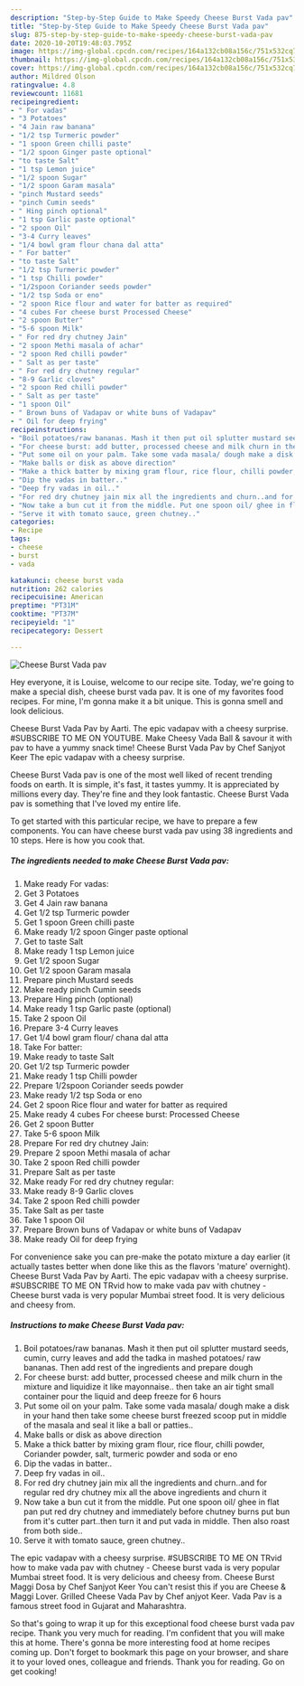 ```yaml
---
description: "Step-by-Step Guide to Make Speedy Cheese Burst Vada pav"
title: "Step-by-Step Guide to Make Speedy Cheese Burst Vada pav"
slug: 875-step-by-step-guide-to-make-speedy-cheese-burst-vada-pav
date: 2020-10-20T19:48:03.795Z
image: https://img-global.cpcdn.com/recipes/164a132cb08a156c/751x532cq70/cheese-burst-vada-pav-recipe-main-photo.jpg
thumbnail: https://img-global.cpcdn.com/recipes/164a132cb08a156c/751x532cq70/cheese-burst-vada-pav-recipe-main-photo.jpg
cover: https://img-global.cpcdn.com/recipes/164a132cb08a156c/751x532cq70/cheese-burst-vada-pav-recipe-main-photo.jpg
author: Mildred Olson
ratingvalue: 4.8
reviewcount: 11681
recipeingredient:
- " For vadas"
- "3 Potatoes"
- "4 Jain raw banana"
- "1/2 tsp Turmeric powder"
- "1 spoon Green chilli paste"
- "1/2 spoon Ginger paste optional"
- "to taste Salt"
- "1 tsp Lemon juice"
- "1/2 spoon Sugar"
- "1/2 spoon Garam masala"
- "pinch Mustard seeds"
- "pinch Cumin seeds"
- " Hing pinch optional"
- "1 tsp Garlic paste optional"
- "2 spoon Oil"
- "3-4 Curry leaves"
- "1/4 bowl gram flour chana dal atta"
- " For batter"
- "to taste Salt"
- "1/2 tsp Turmeric powder"
- "1 tsp Chilli powder"
- "1/2spoon Coriander seeds powder"
- "1/2 tsp Soda or eno"
- "2 spoon Rice flour and water for batter as required"
- "4 cubes For cheese burst Processed Cheese"
- "2 spoon Butter"
- "5-6 spoon Milk"
- " For red dry chutney Jain"
- "2 spoon Methi masala of achar"
- "2 spoon Red chilli powder"
- " Salt as per taste"
- " For red dry chutney regular"
- "8-9 Garlic cloves"
- "2 spoon Red chilli powder"
- " Salt as per taste"
- "1 spoon Oil"
- " Brown buns of Vadapav or white buns of Vadapav"
- " Oil for deep frying"
recipeinstructions:
- "Boil potatoes/raw bananas. Mash it then put oil splutter mustard seeds, cumin, curry leaves and add the tadka in mashed potatoes/ raw bananas. Then add rest of the ingredients and prepare dough"
- "For cheese burst: add butter, processed cheese and milk churn in the mixture and liquidize it like mayonnaise.. then take an air tight small container pour the liquid and deep freeze for 6 hours"
- "Put some oil on your palm. Take some vada masala/ dough make a disk in your hand then take some cheese burst freezed scoop put in middle of the masala and seal it like a ball or patties.."
- "Make balls or disk as above direction"
- "Make a thick batter by mixing gram flour, rice flour, chilli powder, Coriander powder, salt, turmeric powder and soda or eno"
- "Dip the vadas in batter.."
- "Deep fry vadas in oil.."
- "For red dry chutney jain mix all the ingredients and churn..and for regular red dry chutney mix all the above ingredients and churn it"
- "Now take a bun cut it from the middle. Put one spoon oil/ ghee in flat pan put red dry chutney and immediately before chutney burns put bun from it&#39;s cutter part..then turn it and put vada in middle. Then also roast from both side.."
- "Serve it with tomato sauce, green chutney.."
categories:
- Recipe
tags:
- cheese
- burst
- vada

katakunci: cheese burst vada 
nutrition: 262 calories
recipecuisine: American
preptime: "PT31M"
cooktime: "PT37M"
recipeyield: "1"
recipecategory: Dessert

---
```



![Cheese Burst Vada pav](https://img-global.cpcdn.com/recipes/164a132cb08a156c/751x532cq70/cheese-burst-vada-pav-recipe-main-photo.jpg)

Hey everyone, it is Louise, welcome to our recipe site. Today, we're going to make a special dish, cheese burst vada pav. It is one of my favorites food recipes. For mine, I'm gonna make it a bit unique. This is gonna smell and look delicious.

Cheese Burst Vada Pav by Aarti. The epic vadapav with a cheesy surprise. #SUBSCRIBE TO ME ON YOUTUBE. Make Cheesy Vada Ball &amp; savour it with pav to have a yummy snack time! Cheese Burst Vada Pav by Chef Sanjyot Keer The epic vadapav with a cheesy surprise.

Cheese Burst Vada pav is one of the most well liked of recent trending foods on earth. It is simple, it's fast, it tastes yummy. It is appreciated by millions every day. They're fine and they look fantastic. Cheese Burst Vada pav is something that I've loved my entire life.


To get started with this particular recipe, we have to prepare a few components. You can have cheese burst vada pav using 38 ingredients and 10 steps. Here is how you cook that.

<!--inarticleads1-->

##### The ingredients needed to make Cheese Burst Vada pav:

1. Make ready  For vadas:
1. Get 3 Potatoes
1. Get 4 Jain raw banana
1. Get 1/2 tsp Turmeric powder
1. Get 1 spoon Green chilli paste
1. Make ready 1/2 spoon Ginger paste optional
1. Get to taste Salt
1. Make ready 1 tsp Lemon juice
1. Get 1/2 spoon Sugar
1. Get 1/2 spoon Garam masala
1. Prepare pinch Mustard seeds
1. Make ready pinch Cumin seeds
1. Prepare  Hing pinch (optional)
1. Make ready 1 tsp Garlic paste (optional)
1. Take 2 spoon Oil
1. Prepare 3-4 Curry leaves
1. Get 1/4 bowl gram flour/ chana dal atta
1. Take  For batter:
1. Make ready to taste Salt
1. Get 1/2 tsp Turmeric powder
1. Make ready 1 tsp Chilli powder
1. Prepare 1/2spoon Coriander seeds powder
1. Make ready 1/2 tsp Soda or eno
1. Get 2 spoon Rice flour and water for batter as required
1. Make ready 4 cubes For cheese burst: Processed Cheese
1. Get 2 spoon Butter
1. Take 5-6 spoon Milk
1. Prepare  For red dry chutney Jain:
1. Prepare 2 spoon Methi masala of achar
1. Take 2 spoon Red chilli powder
1. Prepare  Salt as per taste
1. Make ready  For red dry chutney regular:
1. Make ready 8-9 Garlic cloves
1. Take 2 spoon Red chilli powder
1. Take  Salt as per taste
1. Take 1 spoon Oil
1. Prepare  Brown buns of Vadapav or white buns of Vadapav
1. Make ready  Oil for deep frying


For convenience sake you can pre-make the potato mixture a day earlier (it actually tastes better when done like this as the flavors &#39;mature&#39; overnight). Cheese Burst Vada Pav by Aarti. The epic vadapav with a cheesy surprise. #SUBSCRIBE TO ME ON TRvid how to make vada pav with chutney - Cheese burst vada is very popular Mumbai street food. It is very delicious and cheesy from. 

<!--inarticleads2-->

##### Instructions to make Cheese Burst Vada pav:

1. Boil potatoes/raw bananas. Mash it then put oil splutter mustard seeds, cumin, curry leaves and add the tadka in mashed potatoes/ raw bananas. Then add rest of the ingredients and prepare dough
1. For cheese burst: add butter, processed cheese and milk churn in the mixture and liquidize it like mayonnaise.. then take an air tight small container pour the liquid and deep freeze for 6 hours
1. Put some oil on your palm. Take some vada masala/ dough make a disk in your hand then take some cheese burst freezed scoop put in middle of the masala and seal it like a ball or patties..
1. Make balls or disk as above direction
1. Make a thick batter by mixing gram flour, rice flour, chilli powder, Coriander powder, salt, turmeric powder and soda or eno
1. Dip the vadas in batter..
1. Deep fry vadas in oil..
1. For red dry chutney jain mix all the ingredients and churn..and for regular red dry chutney mix all the above ingredients and churn it
1. Now take a bun cut it from the middle. Put one spoon oil/ ghee in flat pan put red dry chutney and immediately before chutney burns put bun from it&#39;s cutter part..then turn it and put vada in middle. Then also roast from both side..
1. Serve it with tomato sauce, green chutney..


The epic vadapav with a cheesy surprise. #SUBSCRIBE TO ME ON TRvid how to make vada pav with chutney - Cheese burst vada is very popular Mumbai street food. It is very delicious and cheesy from. Cheese Burst Maggi Dosa by Chef Sanjyot Keer You can&#39;t resist this if you are Cheese &amp; Maggi Lover. Grilled Cheese Vada Pav by Chef anjyot Keer. Vada Pav is a famous street food in Gujarat and Maharashtra. 

So that's going to wrap it up for this exceptional food cheese burst vada pav recipe. Thank you very much for reading. I'm confident that you will make this at home. There's gonna be more interesting food at home recipes coming up. Don't forget to bookmark this page on your browser, and share it to your loved ones, colleague and friends. Thank you for reading. Go on get cooking!
